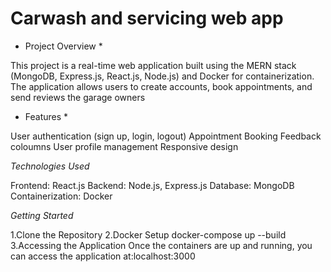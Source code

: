# Carwash and servicing web app


* Project Overview *

This project is a real-time web application built using the MERN stack (MongoDB, Express.js, React.js, Node.js) and Docker for containerization. 
The application allows users to create accounts, book appointments, and send reviews the garage owners

* Features *


User authentication (sign up, login, logout)
Appointment Booking
Feedback coloumns
User profile management
Responsive design

*Technologies Used*
 
Frontend: React.js
Backend: Node.js, Express.js
Database: MongoDB
Containerization: Docker

*Getting Started*

  1.Clone the Repository
  2.Docker Setup
      docker-compose up --build
  3.Accessing the Application
      Once the containers are up and running, you can access the application at:localhost:3000
